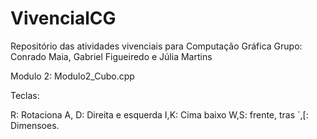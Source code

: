 # VivencialCG
Repositório das atividades vivenciais para Computação Gráfica
Grupo: Conrado Maia, Gabriel Figueiredo e Júlia Martins

Modulo 2: Modulo2_Cubo.cpp

Teclas:

R: Rotaciona A, D: Direita e esquerda I,K: Cima baixo W,S: frente, tras ´,[: Dimensoes.
